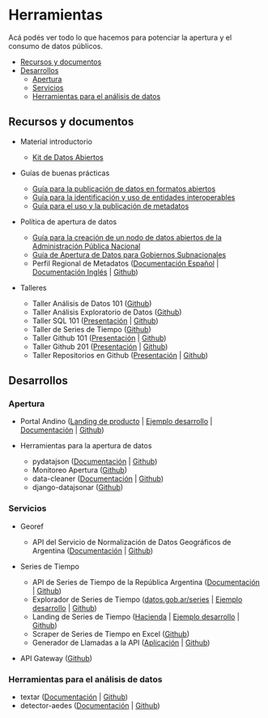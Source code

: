 # Herramientas

Acá podés ver todo lo que hacemos para potenciar la apertura y el consumo de datos públicos.

<!-- START doctoc generated TOC please keep comment here to allow auto update -->
<!-- DON'T EDIT THIS SECTION, INSTEAD RE-RUN doctoc TO UPDATE -->
 

- [Recursos y documentos](#recursos-y-documentos)
- [Desarrollos](#desarrollos)
  - [Apertura](#apertura)
  - [Servicios](#servicios)
  - [Herramientas para el análisis de datos](#herramientas-para-el-analisis-de-datos)

<!-- END doctoc generated TOC please keep comment here to allow auto update -->

## Recursos y documentos

* Material introductorio
    - [Kit de Datos Abiertos](https://www.argentina.gob.ar/sites/default/files/2._kit_de_datos_abiertos.pdf)

* Guías de buenas prácticas
    - [Guía para la publicación de datos en formatos abiertos](https://paquete-apertura-datos.readthedocs.io/es/stable/guia_abiertos.html)
    - [Guía para la identificación y uso de entidades interoperables](https://paquete-apertura-datos.readthedocs.io/es/stable/guia_interoperables.html)
    - [Guía para el uso y la publicación de metadatos](https://paquete-apertura-datos.readthedocs.io/es/stable/guia_metadatos.html)

* Política de apertura de datos
    - [Guía para la creación de un nodo de datos abiertos de la Administración Pública Nacional]()
    - [Guía de Apertura de Datos para Gobiernos Subnacionales]()
    - Perfil Regional de Metadatos ([Documentación Español](https://perfil-regional-metadatos.readthedocs.io/) | [Documentación Inglés](https://perfil-regional-metadatos.readthedocs.io/en/latest/) | [Github](https://github.com/datosgobar/perfil-regional-metadatos))

* Talleres

    * Taller Análisis de Datos 101 ([Github](https://github.com/datosgobar/taller-analisis-datos-101))
    * Taller Análisis Exploratorio de Datos ([Github](https://github.com/datosgobar/taller-analisis-mediaparty-2017))
    * Taller SQL 101 ([Presentación](https://datosgobar.github.io/taller-sql-101/) | [Github](https://github.com/datosgobar/taller-sql-101))
    * Taller de Series de Tiempo ([Github](https://github.com/datosgobar/taller-series-tiempo-mediaparty-2018))
    * Taller Github 101 ([Presentación](https://datosgobar.github.io/taller-github-101) | [Github](https://github.com/datosgobar/taller-github-101))
    * Taller Github 201 ([Presentación](https://datosgobar.github.io/taller-github-201) | [Github](https://github.com/datosgobar/taller-github-201))
    * Taller Repositorios en Github ([Presentación](https://datosgobar.github.io/taller-repos-readmes/) | [Github](https://github.com/datosgobar/taller-repos-readmes))

## Desarrollos

### Apertura

* Portal Andino ([Landing de producto](http://andino.datos.gob.ar/) | [Ejemplo desarrollo](http://portal-andino.datos.gob.ar/) | [Documentación](http://portal-andino.readthedocs.io/) | [Github](http://github.com/datosgobar/portal-andino))

* Herramientas para la apertura de datos
    - pydatajson ([Documentación](https://pydatajson.readthedocs.io/) | [Github](https://github.com/datosgobar/pydatajson))
    - Monitoreo Apertura ([Github](https://github.com/datosgobar/monitoreo-apertura))
    - data-cleaner ([Documentación](https://data-cleaner.readthedocs.io/) | [Github](https://github.com/datosgobar/pydatajson))
    - django-datajsonar ([Github](https://github.com/datosgobar/django-datajsonar))

### Servicios

* Georef
    - API del Servicio de Normalización de Datos Geográficos de Argentina ([Documentación](http://apis.datos.gob.ar/georef/) | [Github](https://github.com/datosgobar/georef-ar-api ))

* Series de Tiempo
    - API de Series de Tiempo de la República Argentina ([Documentación](https://apis.datos.gob.ar/series) | [Github](https://github.com/datosgobar/series-tiempo-ar-api))
    - Explorador de Series de Tiempo ([datos.gob.ar/series](http://datos.gob.ar/series) | [Ejemplo desarrollo](https://datosgobar.github.io/series-tiempo-ar-explorer/) | [Github](https://github.com/datosgobar/series-tiempo-ar-explorer))
    - Landing de Series de Tiempo ([Hacienda](https://www.minhacienda.gob.ar/datos/) | [Ejemplo desarrollo](https://datosgobar.github.io/series-tiempo-ar-landing/) | [Github](https://github.com/datosgobar/series-tiempo-ar-landing))
    - Scraper de Series de Tiempo en Excel ([Github](https://github.com/datosgobar/series-tiempo-ar-scraping))
    - Generador de Llamadas a la API ([Aplicación](https://datosgobar.github.io/series-tiempo-ar-call-generator/) | [Github](https://github.com/datosgobar/series-tiempo-ar-call-generator))

* API Gateway ([Github](https://github.com/datosgobar/api-gateway))

### Herramientas para el análisis de datos

* textar ([Documentación](https://textar.readthedocs.io/) | [Github](https://github.com/datosgobar/textar))
* detector-aedes ([Documentación](https://detector-aedes.readthedocs.io/) | [Github](https://github.com/datosgobar/detector-aedes))


